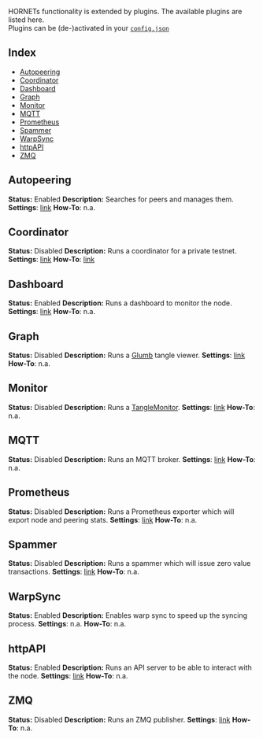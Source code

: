 HORNETs functionality is extended by plugins. The available plugins are listed here.  
Plugins can be (de-)activated in your [`config.json`](./Configuration#node)

## Index

- [Autopeering](#Autopeering)
- [Coordinator](#Coordinator)
- [Dashboard](#Dashboard)
- [Graph](#Graph)
- [Monitor](#Monitor)
- [MQTT](#MQTT)
- [Prometheus](#Prometheus)
- [Spammer](#Spammer)
- [WarpSync](#WarpSync)
- [httpAPI](#httpAPI)
- [ZMQ](#ZMQ)

## Autopeering

**Status:** Enabled
**Description:** Searches for peers and manages them.
**Settings**: [link](./Configuration#network)
**How-To**: n.a.

## Coordinator

**Status:** Disabled
**Description:** Runs a coordinator for a private testnet.
**Settings**: [link](./Configuration#coordinator)
**How-To**: [link](./Tutorials%3A-Private-Tangle)

## Dashboard

**Status:** Enabled
**Description:** Runs a dashboard to monitor the node.
**Settings**: [link](./Configuration#Dashboard)
**How-To**: n.a.

## Graph

**Status:** Disabled
**Description:** Runs a [Glumb](https://github.com/glumb/IOTAtangle) tangle viewer.
**Settings**: [link](./Configuration#Graph)
**How-To**: n.a.

## Monitor

**Status:** Disabled
**Description:** Runs a [TangleMonitor](https://github.com/unioproject/tanglemonitor).
**Settings**: [link](./Configuration#Monitor)
**How-To**: n.a.

## MQTT

**Status:** Disabled
**Description:** Runs an MQTT broker.
**Settings**: [link](./Configuration#MQTT)
**How-To**: n.a.

## Prometheus

**Status:** Disabled
**Description:** Runs a Prometheus exporter which will export node and peering stats.
**Settings**: [link](./Configuration#Prometheus)
**How-To**: n.a.

## Spammer

**Status:** Disabled
**Description:** Runs a spammer which will issue zero value transactions.
**Settings**: [link](./Configuration#Spammer)
**How-To**: n.a.

## WarpSync

**Status:** Enabled
**Description:** Enables warp sync to speed up the syncing process.
**Settings**: n.a.
**How-To**: n.a.

## httpAPI

**Status:** Enabled
**Description:** Runs an API server to be able to interact with the node.
**Settings**: [link](Configuration#httpAPI)
**How-To**: n.a.

## ZMQ

**Status:** Disabled
**Description:** Runs an ZMQ publisher.
**Settings**: [link](Configuration#zmq)
**How-To**: n.a.
